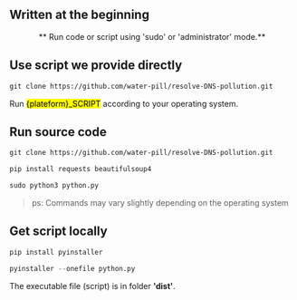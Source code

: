 ## Written at the beginning

<center>** Run code or script using 'sudo' or 'administrator' mode.**</center>

## Use script we provide directly

```txt
git clone https://github.com/water-pill/resolve-DNS-pollution.git
```

Run <mark>{plateform}_SCRIPT</mark> according to your operating system.


## Run source code

```txt
git clone https://github.com/water-pill/resolve-DNS-pollution.git
```

```python
pip install requests beautifulsoup4
```

```python
sudo python3 python.py
```
> ps: Commands may vary slightly depending on the operating system

## Get script locally

```python
pip install pyinstaller
```

```python
pyinstaller --onefile python.py
```

The executable file (script) is in folder <strong>'dist'</strong>.
